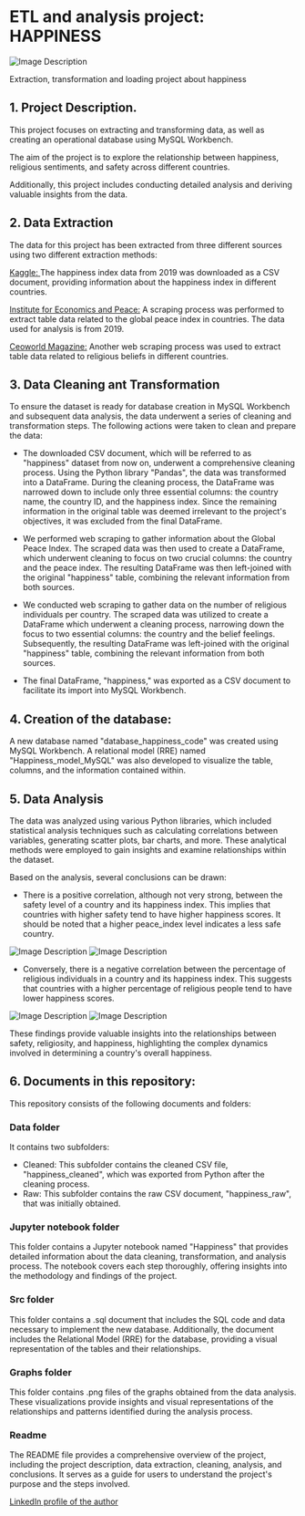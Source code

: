 # ETL and analysis project: HAPPINESS


![Image Description](graphs/happiness_photo.png)

Extraction, transformation and loading project about happiness

## 1. Project Description.

This project focuses on extracting and transforming data, as well as creating an operational database using MySQL Workbench.

The aim of the project is to explore the relationship between happiness, religious sentiments, and safety across different countries.

Additionally, this project includes conducting detailed analysis and deriving valuable insights from the data.


## 2. Data Extraction

The data for this project has been extracted from three different sources using two different extraction methods:

<a href=“https://www.kaggle.com/”> Kaggle:
</a>The happiness index data from 2019 was downloaded as a CSV document, providing information about the happiness index in different countries.

<a href=“https://en.wikipedia.org/wiki/Global_Peace_Index”>Institute for Economics and Peace:</a> A scraping process was performed to extract table data related to the global peace index in countries. The data used for analysis is from 2019.

<a href=“https://ceoworld.biz/2020/05/16/revealed-the-worlds-most-and-least-religious-countries-based-on-religious-beliefs-2020/”>Ceoworld Magazine:</a> Another web scraping process was used to extract table data related to religious beliefs in different countries.



## 3. Data Cleaning ant Transformation

To ensure the dataset is ready for database creation in MySQL Workbench and subsequent data analysis, the data underwent a series of cleaning and transformation steps. The following actions were taken to clean and prepare the data:

- The downloaded CSV document, which will be referred to as "happiness" dataset from now on, underwent a comprehensive cleaning process. Using the Python library "Pandas", the data was transformed into a DataFrame. During the cleaning process, the DataFrame was narrowed down to include only three essential columns: the country name, the country ID, and the happiness index. Since the remaining information in the original table was deemed irrelevant to the project's objectives, it was excluded from the final DataFrame.

- We performed web scraping to gather information about the Global Peace Index. The scraped data was then used to create a DataFrame, which underwent cleaning to focus on two crucial columns: the country and the peace index. The resulting DataFrame was then left-joined with the original "happiness" table, combining the relevant information from both sources.

- We conducted web scraping to gather data on the number of religious individuals per country. The scraped data was utilized to create a DataFrame which underwent a cleaning process, narrowing down the focus to two essential columns: the country and the belief feelings. Subsequently, the resulting DataFrame was left-joined with the original "happiness" table, combining the relevant information from both sources.

- The final DataFrame, "happiness," was exported as a CSV document to facilitate its import into MySQL Workbench.


## 4. Creation of the database:

A new database named "database_happiness_code" was created using MySQL Workbench. A relational model (RRE) named "Happiness_model_MySQL" was also developed to visualize the table, columns, and the information contained within.



## 5. Data Analysis

The data was analyzed using various Python libraries, which included statistical analysis techniques such as calculating correlations between variables, generating scatter plots, bar charts, and more. These analytical methods were employed to gain insights and examine relationships within the dataset.

Based on the analysis, several conclusions can be drawn:

- There is a positive correlation, although not very strong, between the safety level of a country and its happiness index. This implies that countries with higher safety tend to have higher happiness scores. It should be noted that a higher peace_index level indicates a less safe country.

![Image Description](/Users/david/Desktop/IronHack/Projects/ETL_project_happiness/graphs/peace_index_happiness_score.png)
![Image Description](/Users/david/Desktop/IronHack/Projects/ETL_project_happiness/graphs/download.png)


- Conversely, there is a negative correlation between the percentage of religious individuals in a country and its happiness index. This suggests that countries with a higher percentage of religious people tend to have lower happiness scores.

![Image Description](/Users/david/Desktop/IronHack/Projects/ETL_project_happiness/graphs/feel_religious_happiness_score.png)
![Image Description](/Users/david/Desktop/IronHack/Projects/ETL_project_happiness/graphs/feel_religious_happiness_bars.png)


These findings provide valuable insights into the relationships between safety, religiosity, and happiness, highlighting the complex dynamics involved in determining a country's overall happiness.




## 6. Documents in this repository:

This repository consists of the following documents and folders:

### Data folder
It contains two subfolders:
- Cleaned: This subfolder contains the cleaned CSV file, "happiness_cleaned", which was exported from Python after the cleaning process.
- Raw: This subfolder contains the raw CSV document, "happiness_raw", that was initially obtained.

### Jupyter notebook folder
This folder contains a Jupyter notebook named "Happiness" that provides detailed information about the data cleaning, transformation, and analysis process. The notebook covers each step thoroughly, offering insights into the methodology and findings of the project.

### Src folder
This folder contains a .sql document that includes the SQL code and data necessary to implement the new database. Additionally, the document includes the Relational Model (RRE) for the database, providing a visual representation of the tables and their relationships.

### Graphs folder
This folder contains .png files of the graphs obtained from the data analysis. These visualizations provide insights and visual representations of the relationships and patterns identified during the analysis process.

### Readme
The README file provides a comprehensive overview of the project, including the project description, data extraction, cleaning, analysis, and conclusions. It serves as a guide for users to understand the project's purpose and the steps involved.


<a href=“https://www.linkedin.com/in/david-n%C3%BA%C3%B1ez-pastrana-595ba684/”> LinkedIn profile of the author
</a>